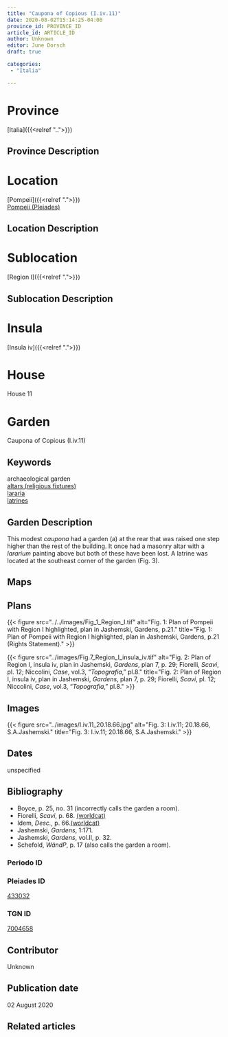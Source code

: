 ```yaml
---
title: "Caupona of Copious (I.iv.11)"
date: 2020-08-02T15:14:25-04:00
province_id: PROVINCE_ID
article_id: ARTICLE_ID
author: Unknown
editor: June Dorsch
draft: true

categories:
 - "Italia"

---
```


# Province

[Italia]({{<relref "..">}})

## Province Description

<!-- DESCRIPTION -->


# Location

[Pompeii]({{<relref ".">}}) \
[Pompeii (Pleiades)](https://pleiades.stoa.org/places/433032)

## Location Description

<!-- LEAVE THIS BLANK FOR NOW -->

# Sublocation

[Region I]({{<relref ".">}})

## Sublocation Description

<!-- DESCRIPTION -->

# Insula

[Insula iv]({{<relref ".">}})

# House

House 11

# Garden

Caupona of Copious (I.iv.11)

## Keywords

archaeological garden \
[altars (religious fixtures)](http://vocab.getty.edu/page/aat/300003725) \
[lararia](http://vocab.getty.edu/page/aat/300400600) \
[latrines](http://vocab.getty.edu/page/aat/300007951)

## Garden Description

This modest *caupona* had a garden (a) at the rear that was raised one step higher than the rest of the building. It once had a masonry altar with a *lararium* painting above but both of these have been lost. A latrine was located at the southeast corner of the garden (Fig. 3).

## Maps

<!--
OLD WAY (DO NOT USE)
![alt_text](../../images/image_name.ext)
*CAPTION*

NEW WAY ↓↓↓↓
{{< figure src="../../images/image_name.ext" alt="ALT_TEXT" title="CAPTION" >}}
-->

## Plans

{{< figure src="../../images/Fig_1_Region_I.tif" alt="Fig. 1: Plan of Pompeii with Region I highlighted, plan in Jashemski, Gardens, p.21." title="Fig. 1: Plan of Pompeii with Region I highlighted, plan in Jashemski, Gardens, p.21 (Rights Statement)." >}}

{{< figure src="../images/Fig.7_Region_I_insula_iv.tif" alt="Fig. 2: Plan of Region I, insula iv, plan in Jashemski, *Gardens*, plan 7, p. 29; Fiorelli, *Scavi*, pl. 12; Niccolini, *Case*, vol.3, “*Topografia*,” pl.8." title="Fig. 2: Plan of Region I, insula iv, plan in Jashemski, *Gardens*, plan 7, p. 29; Fiorelli, *Scavi*, pl. 12; Niccolini, *Case*, vol.3, “*Topografia*,” pl.8." >}}

## Images

{{< figure src="../images/I.iv.11_20.18.66.jpg" alt="Fig. 3: I.iv.11; 20.18.66, S.A.Jashemski." title="Fig. 3: I.iv.11; 20.18.66, S.A.Jashemski." >}}

## Dates

unspecified

## Bibliography

* Boyce, p. 25, no. 31 (incorrectly calls the garden a room).
* Fiorelli, *Scavi*, p. 68. [(worldcat)](http://www.worldcat.org/oclc/249024903)
* Idem, *Desc.*, p. 66.[(worldcat)](http://www.worldcat.org/oclc/908272023)
* Jashemski, *Gardens*, 1:171.
* Jashemski, *Gardens*, vol.II, p. 32.
* Schefold, *WändP*, p. 17 (also calls the garden a room).

### Periodo ID

<!-- [PERIODO_ID](https://pleiades.stoa.org/places/PLEIADES_ID) -->

### Pleiades ID

[433032](https://pleiades.stoa.org/places/433032)

### TGN ID

[7004658](http://vocab.getty.edu/page/tgn/7004658)

## Contributor

Unknown

## Publication date

02 August 2020

## Related articles

<!-- Links to other related articles. Leave blank for now -->
